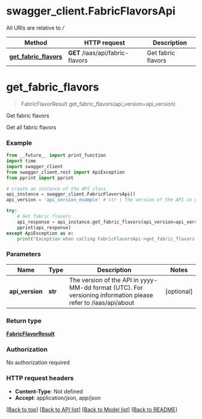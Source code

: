# swagger_client.FabricFlavorsApi

All URIs are relative to */*

Method | HTTP request | Description
------------- | ------------- | -------------
[**get_fabric_flavors**](FabricFlavorsApi.md#get_fabric_flavors) | **GET** /iaas/api/fabric-flavors | Get fabric flavors

# **get_fabric_flavors**
> FabricFlavorResult get_fabric_flavors(api_version=api_version)

Get fabric flavors

Get all fabric flavors

### Example
```python
from __future__ import print_function
import time
import swagger_client
from swagger_client.rest import ApiException
from pprint import pprint

# create an instance of the API class
api_instance = swagger_client.FabricFlavorsApi()
api_version = 'api_version_example' # str | The version of the API in yyyy-MM-dd format (UTC). For versioning information please refer to /iaas/api/about (optional)

try:
    # Get fabric flavors
    api_response = api_instance.get_fabric_flavors(api_version=api_version)
    pprint(api_response)
except ApiException as e:
    print("Exception when calling FabricFlavorsApi->get_fabric_flavors: %s\n" % e)
```

### Parameters

Name | Type | Description  | Notes
------------- | ------------- | ------------- | -------------
 **api_version** | **str**| The version of the API in yyyy-MM-dd format (UTC). For versioning information please refer to /iaas/api/about | [optional] 

### Return type

[**FabricFlavorResult**](FabricFlavorResult.md)

### Authorization

No authorization required

### HTTP request headers

 - **Content-Type**: Not defined
 - **Accept**: application/json, app/json

[[Back to top]](#) [[Back to API list]](../README.md#documentation-for-api-endpoints) [[Back to Model list]](../README.md#documentation-for-models) [[Back to README]](../README.md)

